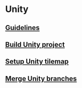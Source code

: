 # Unity

## [Guidelines](guidelines.md)

## [Build Unity project](build-unity-project.md)

## [Setup Unity tilemap](setup-tilemap-in-unity.md)

## [Merge Unity branches](merge-unity-branches.md)
